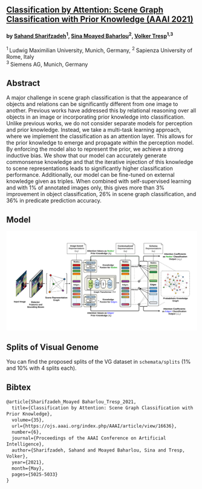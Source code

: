 ## [Classification by Attention: Scene Graph Classification with Prior Knowledge (AAAI 2021)](https://ojs.aaai.org/index.php/AAAI/article/view/16636)

#### by [Sahand Sharifzadeh](https://www.linkedin.com/in/sahandsharifzadeh/)<sup>1</sup>, [Sina Moayed Baharlou](https://www.sinabaharlou.com)<sup>2</sup>, [Volker Tresp](https://www.dbs.ifi.lmu.de/cms/personen/professoren/tresp/index.html)<sup>1,3</sup>
<sup>1 </sup> Ludwig Maximilian University, Munich, Germany, <sup>2 </sup> Sapienza University of Rome, Italy<br/>
<sup>3 </sup> Siemens AG, Munich, Germany<br/>

## Abstract
A major challenge in scene graph classification is that the appearance of objects and relations can be significantly different from one image to another. 
Previous works have addressed this by relational reasoning over all objects in an image or incorporating prior knowledge into classification. 
Unlike previous works, we do not consider separate models for perception and prior knowledge.
Instead, we take a multi-task learning approach, where we implement the classification as an attention layer. This allows for the prior knowledge to emerge and propagate within the perception model. By enforcing the model also to represent the prior, we achieve a strong inductive bias. 
We show that our model can accurately generate commonsense knowledge and that the iterative injection of this knowledge to scene representations leads to significantly higher classification performance. Additionally, our model can be fine-tuned on external knowledge given as triples. 
When combined with self-supervised learning and with 1% of annotated images only, this gives more than 3% improvement in object classification, 26% in scene graph classification, and 36% in predicate prediction accuracy.

## Model
<p align="center"><img src="docs/schema-architecture.png" title="Schema architecture."></p>
 
## Splits of Visual Genome

You can find the proposed splits of the VG dataset in `schemata/splits` (1% and 10% with 4 splits each).

## Bibtex
```
@article{Sharifzadeh_Moayed Baharlou_Tresp_2021, 
  title={Classification by Attention: Scene Graph Classification with Prior Knowledge}, 
  volume={35}, 
  url={https://ojs.aaai.org/index.php/AAAI/article/view/16636}, 
  number={6}, 
  journal={Proceedings of the AAAI Conference on Artificial Intelligence}, 
  author={Sharifzadeh, Sahand and Moayed Baharlou, Sina and Tresp, Volker}, 
  year={2021}, 
  month={May}, 
  pages={5025-5033} 
}
```
